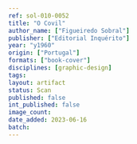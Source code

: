 ```yaml
---
ref: sol-010-0052
title: "O Covil"
author_name: ["Figueiredo Sobral"]
publisher: ["Editorial Inquérito"]
year: "y1960"
origin: ["Portugal"]
formats: ["book-cover"]
disciplines: [graphic-design]
tags:
layout: artifact
status: Scan
published: false
int_published: false
image_count:
date_added: 2023-06-16
batch:
---
```

